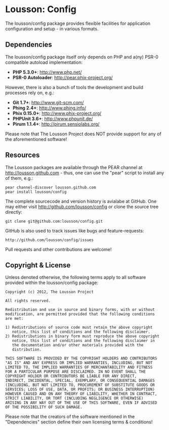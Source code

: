Lousson: Config
==============

The lousson/config package provides flexible facilities for application
configuration and setup - in various formats.


Dependencies
------------

The lousson/config package itself only depends on PHP and a(ny) PSR-0
compatible autoload implementation:

- **PHP 5.3.0+**:                           http://www.php.net/
- **PSR-0 Autoloader**:                     http://pear.phix-project.org/

However, there is also a bunch of tools the development and build
processes rely on, e.g.:

- **Git 1.7+**:                             http://www.git-scm.com/
- **Phing 2.4+**:                           http://www.phing.info/
- **Phix 0.15.0+**:                         http://www.phix-project.org/
- **PHPUnit 3.6+**:                         http://www.phpunit.de/
- **Pirum 1.1.4+**:                         http://pirum.sensiolabs.org/

Please note that The Lousson Project does NOT provide support for any of
the aforementioned software!


Resources
---------

The Lousson packages are available through the PEAR channel at
http://lousson.github.com - thus, one can use the "pear" script to
install any of them, e.g.:

	pear channel-discover lousson.github.com
	pear install lousson/config

The complete sourcecode and version history is avialabe at GitHub.
One may either visit http://github.com/lousson/config or clone
the source tree directly:

	git clone git@github.com:lousson/config.git

GitHub is also used to track issues like bugs and feature-requests:

	http://github.com/lousson/config/issues

Pull requests and other contributions are welcome!


Copyright & License
-------------------

Unless denoted otherwise, the following terms apply to all software
provided within the lousson/config package:

	Copyright (c) 2012, The Lousson Project
	
	All rights reserved.
	
	Redistribution and use in source and binary forms, with or without
	modification, are permitted provided that the following conditions
	are met:
	
	1) Redistributions of source code must retain the above copyright
	   notice, this list of conditions and the following disclaimer.
	2) Redistributions in binary form must reproduce the above copyright
	   notice, this list of conditions and the following disclaimer in
	   the documentation and/or other materials provided with the
	   distribution.
	
	THIS SOFTWARE IS PROVIDED BY THE COPYRIGHT HOLDERS AND CONTRIBUTORS
	"AS IS" AND ANY EXPRESS OR IMPLIED WARRANTIES, INCLUDING, BUT NOT
	LIMITED TO, THE IMPLIED WARRANTIES OF MERCHANTABILITY AND FITNESS
	FOR A PARTICULAR PURPOSE ARE DISCLAIMED. IN NO EVENT SHALL THE
	COPYRIGHT HOLDER OR CONTRIBUTORS BE LIABLE FOR ANY DIRECT,
	INDIRECT, INCIDENTAL, SPECIAL, EXEMPLARY, OR CONSEQUENTIAL DAMAGES
	(INCLUDING, BUT NOT LIMITED TO, PROCUREMENT OF SUBSTITUTE GOODS OR
	SERVICES; LOSS OF USE, DATA, OR PROFITS; OR BUSINESS INTERRUPTION)
	HOWEVER CAUSED AND ON ANY THEORY OF LIABILITY, WHETHER IN CONTRACT,
	STRICT LIABILITY, OR TORT (INCLUDING NEGLIGENCE OR OTHERWISE)
	ARISING IN ANY WAY OUT OF THE USE OF THIS SOFTWARE, EVEN IF ADVISED
	OF THE POSSIBILITY OF SUCH DAMAGE.

Please note that the creators of the software mentioned in the
"Dependencies" section define their own licensing terms & conditions!


